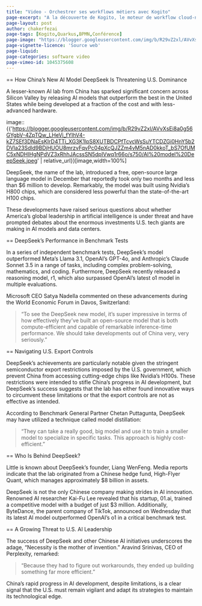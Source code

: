 ```yaml
---
title: "Video - Orchestrer ses workflows métiers avec Kogito"
page-excerpt: "A la découverte de Kogito, le moteur de workflow cloud-native de Red Hat, et de son intégration avec Quarkus."
page-layout: post
author: chakerfezai
page-tags: [Kogito,Quarkus,BPMN,Conférence]
page-image: "https://blogger.googleusercontent.com/img/b/R29vZ2xl/AVvXsEi8a0g56GYgbV-4ZpTQw_LHeVj_fYIhV4-kZ7SEf3DNaEsKIrD4TTi_XG3K1lpS8XUTBDCPfTcvcWsSuYTCDZGi0HnY5b2DVIa23Sdld9BDjHUOU8mrzvFqvPc04pXcQJZZm4vM5nAD0kkoT_bS7OfUMC5xNDHIHgNPdVZ3xRhhJAcssSN5dpIVwq1r66o/s750/AI%20model%20DeepSeek.jpeg"
page-vignette-licence: 'Source web'
page-liquid:
page-categories: software video
page-vimeo-id: 1045375608
---
```


== How China’s New AI Model DeepSeek Is Threatening U.S. Dominance  

A lesser-known AI lab from China has sparked significant concern across Silicon Valley by releasing AI models that outperform the best in the United States while being developed at a fraction of the cost and with less-advanced hardware.  

image::{{'https://blogger.googleusercontent.com/img/b/R29vZ2xl/AVvXsEi8a0g56GYgbV-4ZpTQw_LHeVj_fYIhV4-kZ7SEf3DNaEsKIrD4TTi_XG3K1lpS8XUTBDCPfTcvcWsSuYTCDZGi0HnY5b2DVIa23Sdld9BDjHUOU8mrzvFqvPc04pXcQJZZm4vM5nAD0kkoT_bS7OfUMC5xNDHIHgNPdVZ3xRhhJAcssSN5dpIVwq1r66o/s750/AI%20model%20DeepSeek.jpeg' | relative_url}}[image,width=100%]

DeepSeek, the name of the lab, introduced a free, open-source large language model in December that reportedly took only two months and less than $6 million to develop. Remarkably, the model was built using Nvidia’s H800 chips, which are considered less powerful than the state-of-the-art H100 chips.  

These developments have raised serious questions about whether America’s global leadership in artificial intelligence is under threat and have prompted debates about the enormous investments U.S. tech giants are making in AI models and data centers.  

== DeepSeek’s Performance in Benchmark Tests  

In a series of independent benchmark tests, DeepSeek’s model outperformed Meta’s Llama 3.1, OpenAI’s GPT-4o, and Anthropic’s Claude Sonnet 3.5 in a range of tasks, including complex problem-solving, mathematics, and coding. Furthermore, DeepSeek recently released a reasoning model, r1, which also surpassed OpenAI’s latest o1 model in multiple evaluations.  

Microsoft CEO Satya Nadella commented on these advancements during the World Economic Forum in Davos, Switzerland:  
> “To see the DeepSeek new model, it’s super impressive in terms of how effectively they’ve built an open-source model that is both compute-efficient and capable of remarkable inference-time performance. We should take developments out of China very, very seriously.”  

== Navigating U.S. Export Controls  

DeepSeek’s achievements are particularly notable given the stringent semiconductor export restrictions imposed by the U.S. government, which prevent China from accessing cutting-edge chips like Nvidia’s H100s. These restrictions were intended to stifle China’s progress in AI development, but DeepSeek’s success suggests that the lab has either found innovative ways to circumvent these limitations or that the export controls are not as effective as intended.  

According to Benchmark General Partner Chetan Puttagunta, DeepSeek may have utilized a technique called model distillation:  
> “They can take a really good, big model and use it to train a smaller model to specialize in specific tasks. This approach is highly cost-efficient.”  

== Who Is Behind DeepSeek?  

Little is known about DeepSeek’s founder, Liang WenFeng. Media reports indicate that the lab originated from a Chinese hedge fund, High-Flyer Quant, which manages approximately $8 billion in assets.  

DeepSeek is not the only Chinese company making strides in AI innovation. Renowned AI researcher Kai-Fu Lee revealed that his startup, 01.ai, trained a competitive model with a budget of just $3 million. Additionally, ByteDance, the parent company of TikTok, announced on Wednesday that its latest AI model outperformed OpenAI’s o1 in a critical benchmark test.  

== A Growing Threat to U.S. AI Leadership  

The success of DeepSeek and other Chinese AI initiatives underscores the adage, “Necessity is the mother of invention.” Aravind Srinivas, CEO of Perplexity, remarked:  
> “Because they had to figure out workarounds, they ended up building something far more efficient.”  

China’s rapid progress in AI development, despite limitations, is a clear signal that the U.S. must remain vigilant and adapt its strategies to maintain its technological edge.  

